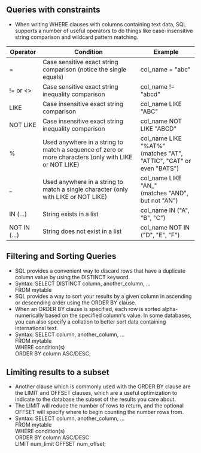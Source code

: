 ## Queries with constraints 
- When writing WHERE clauses with columns containing text data, SQL supports a number of useful operators to do things like case-insensitive string comparison and wildcard pattern matching.

| Operator | Condition | Example |
| --- | --- | --- |
| =	| Case sensitive exact string comparison (notice the single equals)| col_name = "abc" |
| != or <>|	Case sensitive exact string inequality comparison | col_name != "abcd" |
| LIKE | Case insensitive exact string comparison | col_name LIKE "ABC" |
| NOT LIKE | Case insensitive exact string inequality comparison | col_name NOT LIKE "ABCD" |
| % | Used anywhere in a string to match a sequence of zero or more characters (only with LIKE or NOT LIKE) |	col_name LIKE "%AT%" <br/> (matches "AT", "ATTIC", "CAT" or even "BATS") |
| _	| Used anywhere in a string to match a single character (only with LIKE or NOT LIKE)	| col_name LIKE "AN_" <br/> (matches "AND", but not "AN")|
| IN (…) | String exists in a list | col_name IN ("A", "B", "C") |
| NOT IN (…) | String does not exist in a list | col_name NOT IN ("D", "E", "F")

## Filtering and Sorting Queries 
- SQL provides a convenient way to discard rows that have a duplicate column value by using the DISTINCT keyword.
- Syntax: SELECT DISTINCT column, another_column, … <br/>
FROM mytable
-  SQL provides a way to sort your results by a given column in ascending or descending order using the ORDER BY clause.
-  When an ORDER BY clause is specified, each row is sorted alpha-numerically based on the specified column's value. In some databases, you can also specify a collation to better sort data containing international text.
-  Syntax: SELECT column, another_column, … <br/>
FROM mytable <br/>
WHERE condition(s) <br/>
ORDER BY column ASC/DESC;

## Limiting results to a subset 
- Another clause which is commonly used with the ORDER BY clause are the LIMIT and OFFSET clauses, which are a useful optimization to indicate to the database the subset of the results you care about.
- The LIMIT will reduce the number of rows to return, and the optional OFFSET will specify where to begin counting the number rows from.
- Syntax: SELECT column, another_column, … <br/>
FROM mytable <br/>
WHERE condition(s) <br/>
ORDER BY column ASC/DESC <br/>
LIMIT num_limit OFFSET num_offset;

